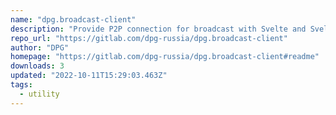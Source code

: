 ```yaml
---
name: "dpg.broadcast-client"
description: "Provide P2P connection for broadcast with Svelte and SvelteKit."
repo_url: "https://gitlab.com/dpg-russia/dpg.broadcast-client"
author: "DPG"
homepage: "https://gitlab.com/dpg-russia/dpg.broadcast-client#readme"
downloads: 3
updated: "2022-10-11T15:29:03.463Z"
tags: 
  - utility
---
```

